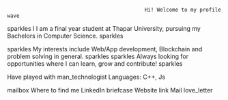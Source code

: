                                                  Hi! Welcome to my profile wave


sparkles I  I am a final year student at Thapar University, pursuing my Bachelors in Computer Science. sparkles

sparkles My interests include  Web/App development, Blockchain and problem solving in general. sparkles
sparkles Always looking for opportunities where I can learn, grow and contribute! sparkles

Have played with
man_technologist Languages: C++, Js

mailbox Where to find me
LinkedIn briefcase
Website link
Mail love_letter


